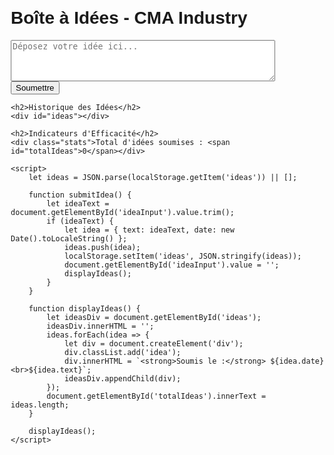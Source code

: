 <!DOCTYPE html>
<html lang="fr">
<head>
    <meta charset="UTF-8">
    <meta name="viewport" content="width=device-width, initial-scale=1.0">
    <title>Boîte à Idées - CMA Industry</title>
    <style>
        body { font-family: Arial, sans-serif; margin: 20px; }
        #ideas { margin-top: 20px; }
        .idea { border-bottom: 1px solid #ccc; padding: 10px; }
        .stats { margin-top: 20px; }
    </style>
</head>
<body>
    <h1>Boîte à Idées - CMA Industry</h1>
    <textarea id="ideaInput" placeholder="Déposez votre idée ici..." rows="4" cols="50"></textarea>
    <br>
    <button onclick="submitIdea()">Soumettre</button>
    
    <h2>Historique des Idées</h2>
    <div id="ideas"></div>
    
    <h2>Indicateurs d'Efficacité</h2>
    <div class="stats">Total d'idées soumises : <span id="totalIdeas">0</span></div>
    
    <script>
        let ideas = JSON.parse(localStorage.getItem('ideas')) || [];
        
        function submitIdea() {
            let ideaText = document.getElementById('ideaInput').value.trim();
            if (ideaText) {
                let idea = { text: ideaText, date: new Date().toLocaleString() };
                ideas.push(idea);
                localStorage.setItem('ideas', JSON.stringify(ideas));
                document.getElementById('ideaInput').value = '';
                displayIdeas();
            }
        }
        
        function displayIdeas() {
            let ideasDiv = document.getElementById('ideas');
            ideasDiv.innerHTML = '';
            ideas.forEach(idea => {
                let div = document.createElement('div');
                div.classList.add('idea');
                div.innerHTML = `<strong>Soumis le :</strong> ${idea.date}<br>${idea.text}`;
                ideasDiv.appendChild(div);
            });
            document.getElementById('totalIdeas').innerText = ideas.length;
        }
        
        displayIdeas();
    </script>
</body>
</html>
